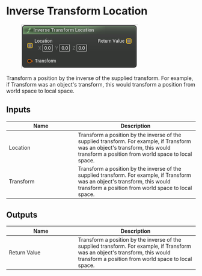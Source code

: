 # Inverse Transform Location

<div align="left" data-full-width="false">

<figure><img src="../../../../.gitbook/assets/Inverse_Transform_Location.png" alt=""><figcaption></figcaption></figure>

</div>

Transform a position by the inverse of the supplied transform. For example, if Transform was an object's transform, this would transform a position from world space to local space.

## Inputs

<table><thead><tr><th width="170">Name</th><th>Description</th></tr></thead><tbody><tr><td>Location</td><td>Transform a position by the inverse of the supplied transform. For example, if Transform was an object's transform, this would transform a position from world space to local space.</td></tr><tr><td>Transform</td><td>Transform a position by the inverse of the supplied transform. For example, if Transform was an object's transform, this would transform a position from world space to local space.</td></tr></tbody></table>

## Outputs

<table><thead><tr><th width="170">Name</th><th>Description</th></tr></thead><tbody><tr><td>Return Value</td><td>Transform a position by the inverse of the supplied transform. For example, if Transform was an object's transform, this would transform a position from world space to local space.</td></tr></tbody></table>
